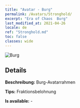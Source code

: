 ```yaml
---
title: "Avatar - Burg"
permalink: /Avatars/Stronghold/
excerpt: "Era of Chaos  Burg"
last_modified_at: 2021-04-26
locale: de
ref: "Stronghold.md"
toc: false
classes: wide
---
```

 ![Burg](/images/a/avatarFrame_4.png)

## Details

 **Beschreibung:** Burg-Avatarrahmen 

 **Tips:** Fraktionsbelohnung 

 **Is available:**  - 

